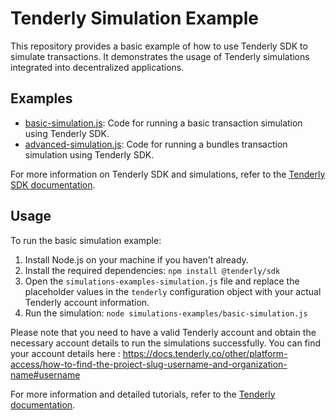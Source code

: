 # Tenderly Simulation Example

This repository provides a basic example of how to use Tenderly SDK to simulate transactions. It demonstrates the usage of Tenderly simulations integrated into decentralized applications.

## Examples

- [basic-simulation.js](simulations-examples/basic-simulation.js): Code for running a basic transaction simulation using Tenderly SDK.
- [advanced-simulation.js](simulations-examples/advanced-simulation.js): Code for running a bundles transaction simulation using Tenderly SDK.

For more information on Tenderly SDK and simulations, refer to the [Tenderly SDK documentation](https://docs.tenderly.co/tenderly-sdk/tutorials-and-quickstarts/how-to-simulate-transactions-with-tenderly-sdk).

## Usage

To run the basic simulation example:

1. Install Node.js on your machine if you haven't already.
2. Install the required dependencies:
   `npm install @tenderly/sdk`
3. Open the `simulations-examples-simulation.js` file and replace the placeholder values in the `tenderly` configuration object with your actual Tenderly account information.
4. Run the simulation:
   `node simulations-examples/basic-simulation.js`

Please note that you need to have a valid Tenderly account and obtain the necessary account details to run the simulations successfully.
You can find your account details here : https://docs.tenderly.co/other/platform-access/how-to-find-the-project-slug-username-and-organization-name#username

For more information and detailed tutorials, refer to the [Tenderly documentation](https://docs.tenderly.co/).
